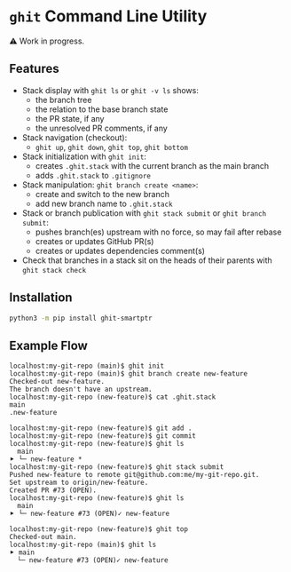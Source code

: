 `ghit` Command Line Utility
===========================

:warning: Work in progress.

Features
--------

* Stack display with `ghit ls` or `ghit -v ls` shows:
  * the branch tree
  * the relation to the base branch state
  * the PR state, if any
  * the unresolved PR comments, if any
* Stack navigation (checkout):
  * `ghit up`, `ghit down`, `ghit top`, `ghit bottom`
* Stack initialization with `ghit init`:
  * creates `.ghit.stack` with the current branch as the main branch
  * adds `.ghit.stack` to `.gitignore`
* Stack manipulation: `ghit branch create <name>`:
  * create and switch to the new branch
  * add new branch name to `.ghit.stack`
* Stack or branch publication with `ghit stack submit` or `ghit branch submit`:
  * pushes branch(es) upstream with no force, so may fail after rebase
  * creates or updates GitHub PR(s)
  * creates or updates dependencies comment(s)
* Check that branches in a stack sit on the heads of their parents with `ghit stack check`

Installation
------------

```sh
python3 -m pip install ghit-smartptr
```

Example Flow
------------
```console
localhost:my-git-repo (main)$ ghit init
localhost:my-git-repo (main)$ ghit branch create new-feature
Checked-out new-feature.
The branch doesn't have an upstream.
localhost:my-git-repo (new-feature)$ cat .ghit.stack 
main
.new-feature
```
```console
localhost:my-git-repo (new-feature)$ git add .
localhost:my-git-repo (new-feature)$ git commit
localhost:my-git-repo (new-feature)$ ghit ls
  main
⯈ └─ new-feature *
localhost:my-git-repo (new-feature)$ ghit stack submit
Pushed new-feature to remote git@github.com:me/my-git-repo.git.
Set upstream to origin/new-feature.
Created PR #73 (OPEN).
localhost:my-git-repo (new-feature)$ ghit ls
  main
⯈ └─ new-feature #73 (OPEN)✓ new-feature
```
```console
localhost:my-git-repo (new-feature)$ ghit top
Checked-out main.
localhost:my-git-repo (main)$ ghit ls
⯈ main
  └─ new-feature #73 (OPEN)✓ new-feature
```
